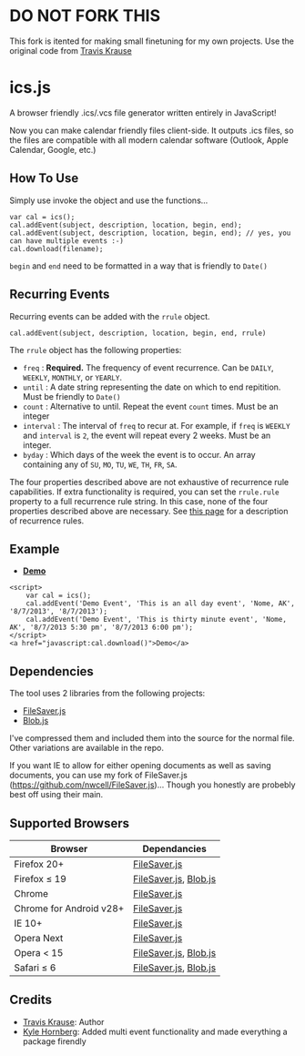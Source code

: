 DO NOT FORK THIS
============
This fork is itented for making small finetuning for my own projects. Use the original code from [Travis Krause](https://github.com/nwcell)


ics.js
============

A browser friendly .ics/.vcs file generator written entirely in JavaScript!

Now you can make calendar friendly files client-side.  It outputs .ics files, so the files are compatible with all modern calendar software (Outlook, Apple Calendar, Google, etc.)

How To Use
----------
Simply use invoke the object and use the functions...

	var cal = ics();
	cal.addEvent(subject, description, location, begin, end);
	cal.addEvent(subject, description, location, begin, end); // yes, you can have multiple events :-)
    cal.download(filename);

`begin` and `end` need to be formatted in a way that is friendly to `Date()`


Recurring Events
----------------
Recurring events can be added with the `rrule` object.

`cal.addEvent(subject, description, location, begin, end, rrule)`

The `rrule` object has the following properties:

- `freq` : __Required.__ The frequency of event recurrence. Can be `DAILY`, `WEEKLY`, `MONTHLY`, or `YEARLY`.
- `until` : A date string representing the date on which to end repitition.  Must be friendly to `Date()`
- `count` : Alternative to until.  Repeat the event `count` times.  Must be an integer
- `interval` : The interval of `freq` to recur at.  For example, if `freq` is `WEEKLY` and `interval` is `2`, the event will repeat every 2 weeks.  Must be an integer.
- `byday` : Which days of the week the event is to occur. An array containing any of `SU`, `MO`, `TU`, `WE`, `TH`, `FR`, `SA`.

The four properties described above are not exhaustive of recurrence rule capabilities.  If extra functionality is required, you can set the `rrule.rule` property to a full recurrence rule string.  In this case, none of the four properties described above are necessary.  See [this page](http://www.kanzaki.com/docs/ical/rrule.html) for a description of recurrence rules.


Example
-------
* **[Demo](https://rawgit.com/nwcell/ics.js/master/demo/demo.html)**

```
<script>
	var cal = ics();
	cal.addEvent('Demo Event', 'This is an all day event', 'Nome, AK', '8/7/2013', '8/7/2013');
	cal.addEvent('Demo Event', 'This is thirty minute event', 'Nome, AK', '8/7/2013 5:30 pm', '8/7/2013 6:00 pm');
</script>
<a href="javascript:cal.download()">Demo</a>
```


Dependencies
------------
The tool uses 2 libraries from the following projects:
* [FileSaver.js](https://github.com/eligrey/FileSaver.js)
* [Blob.js](https://github.com/eligrey/Blob.js)

I've compressed them and included them into the source for the normal file.  Other variations are available in the repo.

If you want IE to allow for either opening documents as well as saving documents, you can use my fork of FileSaver.js (https://github.com/nwcell/FileSaver.js)...  Though you honestly are probebly best off using their main.

Supported Browsers
------------------

| Browser        | Dependancies |
| -------------- | ------------ |
| Firefox 20+    | [FileSaver.js](https://github.com/eligrey/FileSaver.js) |
| Firefox ≤ 19   | [FileSaver.js](https://github.com/eligrey/FileSaver.js), [Blob.js](https://github.com/eligrey/Blob.js) |
| Chrome         | [FileSaver.js](https://github.com/eligrey/FileSaver.js) |
| Chrome for Android v28+ | [FileSaver.js](https://github.com/eligrey/FileSaver.js) |
| IE 10+         | [FileSaver.js](https://github.com/eligrey/FileSaver.js)         |
| Opera Next     | [FileSaver.js](https://github.com/eligrey/FileSaver.js) |
| Opera < 15     | [FileSaver.js](https://github.com/eligrey/FileSaver.js), [Blob.js](https://github.com/eligrey/Blob.js) |
| Safari ≤ 6     | [FileSaver.js](https://github.com/eligrey/FileSaver.js), [Blob.js](https://github.com/eligrey/Blob.js) |


Credits
------------------
* [Travis Krause](https://github.com/nwcell): Author
* [Kyle Hornberg](https://github.com/khornberg): Added multi event functionality and made everything a package firendly
